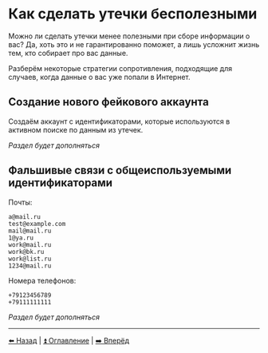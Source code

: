 # Как сделать утечки бесполезными

Можно ли сделать утечки менее полезными при сборе информации о вас?
Да, хоть это и не гарантированно поможет, а лишь усложнит жизнь тем, кто собирает про вас данные.

Разберём некоторые стратегии сопротивления, подходящие для случаев, когда данные о вас уже попали в Интернет.

## Создание нового фейкового аккаунта

Создаём аккаунт с идентификаторами, которые используются в активном поиске по данным из утечек.

*Раздел будет дополняться*

## Фальшивые связи с общеиспользуемыми идентификаторами

Почты:
```
a@mail.ru
test@example.com
mail@mail.ru
1@ya.ru
work@mail.ru
work@bk.ru
work@list.ru
1234@mail.ru
```

Номера телефонов:
```
+79123456789
+79111111111
```

*Раздел будет дополняться*

---

[⬅️ Назад](./canary-tokens.md) | [⏫ Оглавление](../README.md) | [➡️ Вперёд](./mobile-apps-privacy.md)
